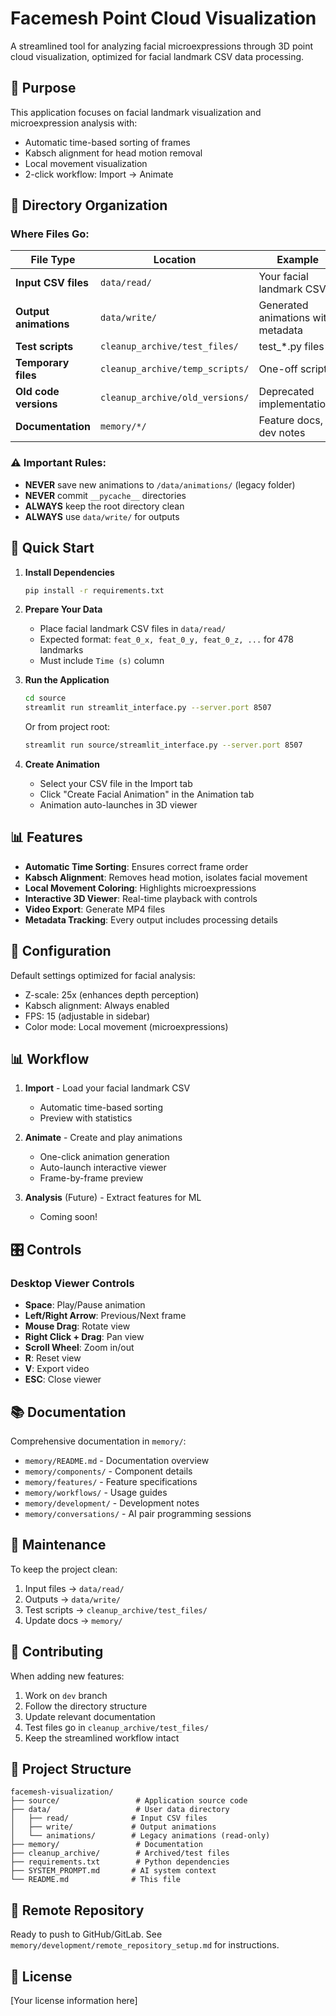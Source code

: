# Facemesh Point Cloud Visualization

A streamlined tool for analyzing facial microexpressions through 3D point cloud visualization, optimized for facial landmark CSV data processing.

## 🎯 Purpose

This application focuses on facial landmark visualization and microexpression analysis with:
- Automatic time-based sorting of frames
- Kabsch alignment for head motion removal  
- Local movement visualization
- 2-click workflow: Import → Animate

## 📁 Directory Organization

### Where Files Go:

| File Type | Location | Example |
|-----------|----------|---------|
| **Input CSV files** | `data/read/` | Your facial landmark CSVs |
| **Output animations** | `data/write/` | Generated animations with metadata |
| **Test scripts** | `cleanup_archive/test_files/` | test_*.py files |
| **Temporary files** | `cleanup_archive/temp_scripts/` | One-off scripts |
| **Old code versions** | `cleanup_archive/old_versions/` | Deprecated implementations |
| **Documentation** | `memory/*/` | Feature docs, dev notes |

### ⚠️ Important Rules:
- **NEVER** save new animations to `/data/animations/` (legacy folder)
- **NEVER** commit `__pycache__` directories
- **ALWAYS** keep the root directory clean
- **ALWAYS** use `data/write/` for outputs

## 🚀 Quick Start

1. **Install Dependencies**
   ```bash
   pip install -r requirements.txt
   ```

2. **Prepare Your Data**
   - Place facial landmark CSV files in `data/read/`
   - Expected format: `feat_0_x, feat_0_y, feat_0_z, ...` for 478 landmarks
   - Must include `Time (s)` column

3. **Run the Application**
   ```bash
   cd source
   streamlit run streamlit_interface.py --server.port 8507
   ```
   
   Or from project root:
   ```bash
   streamlit run source/streamlit_interface.py --server.port 8507
   ```

4. **Create Animation**
   - Select your CSV file in the Import tab
   - Click "Create Facial Animation" in the Animation tab
   - Animation auto-launches in 3D viewer

## 📊 Features

- **Automatic Time Sorting**: Ensures correct frame order
- **Kabsch Alignment**: Removes head motion, isolates facial movement
- **Local Movement Coloring**: Highlights microexpressions
- **Interactive 3D Viewer**: Real-time playback with controls
- **Video Export**: Generate MP4 files
- **Metadata Tracking**: Every output includes processing details

## 🔧 Configuration

Default settings optimized for facial analysis:
- Z-scale: 25x (enhances depth perception)
- Kabsch alignment: Always enabled
- FPS: 15 (adjustable in sidebar)
- Color mode: Local movement (microexpressions)

## 📊 Workflow

1. **Import** - Load your facial landmark CSV
   - Automatic time-based sorting
   - Preview with statistics

2. **Animate** - Create and play animations
   - One-click animation generation
   - Auto-launch interactive viewer
   - Frame-by-frame preview

3. **Analysis** (Future) - Extract features for ML
   - Coming soon!

## 🎛️ Controls

### Desktop Viewer Controls
- **Space**: Play/Pause animation
- **Left/Right Arrow**: Previous/Next frame
- **Mouse Drag**: Rotate view
- **Right Click + Drag**: Pan view
- **Scroll Wheel**: Zoom in/out
- **R**: Reset view
- **V**: Export video
- **ESC**: Close viewer

## 📚 Documentation

Comprehensive documentation in `memory/`:
- `memory/README.md` - Documentation overview
- `memory/components/` - Component details
- `memory/features/` - Feature specifications
- `memory/workflows/` - Usage guides
- `memory/development/` - Development notes
- `memory/conversations/` - AI pair programming sessions

## 🧹 Maintenance

To keep the project clean:
1. Input files → `data/read/`
2. Outputs → `data/write/`
3. Test scripts → `cleanup_archive/test_files/`
4. Update docs → `memory/`

## 🤝 Contributing

When adding new features:
1. Work on `dev` branch
2. Follow the directory structure
3. Update relevant documentation
4. Test files go in `cleanup_archive/test_files/`
5. Keep the streamlined workflow intact

## 📝 Project Structure

```
facemesh-visualization/
├── source/                 # Application source code
├── data/                   # User data directory
│   ├── read/              # Input CSV files
│   ├── write/             # Output animations
│   └── animations/        # Legacy animations (read-only)
├── memory/                 # Documentation
├── cleanup_archive/        # Archived/test files
├── requirements.txt        # Python dependencies
├── SYSTEM_PROMPT.md       # AI system context
└── README.md              # This file
```

## 🚀 Remote Repository

Ready to push to GitHub/GitLab. See `memory/development/remote_repository_setup.md` for instructions.

## 📝 License

[Your license information here] 